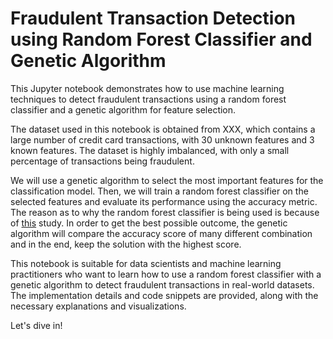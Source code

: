 # Fraudulent Transaction Detection using Random Forest Classifier and Genetic Algorithm
This Jupyter notebook demonstrates how to use machine learning techniques to detect fraudulent transactions using a random forest classifier and a genetic algorithm for feature selection.

The dataset used in this notebook is obtained from XXX, which contains a large number of credit card transactions, with 30 unknown features and 3 known features. The dataset is highly imbalanced, with only a small percentage of transactions being fraudulent.

We will use a genetic algorithm to select the most important features for the classification model. Then, we will train a random forest classifier on the selected features and evaluate its performance using the accuracy metric. The reason as to why the random forest classifier is being used is because of [this](https://journalofbigdata.springeropen.com/articles/10.1186/s40537-022-00573-8) study. In order to get the best possible outcome, the genetic algorithm will compare the accuracy score of many different combination and in the end, keep the solution with the highest score.

This notebook is suitable for data scientists and machine learning practitioners who want to learn how to use a random forest classifier with a genetic algorithm to detect fraudulent transactions in real-world datasets. The implementation details and code snippets are provided, along with the necessary explanations and visualizations.

Let's dive in!
